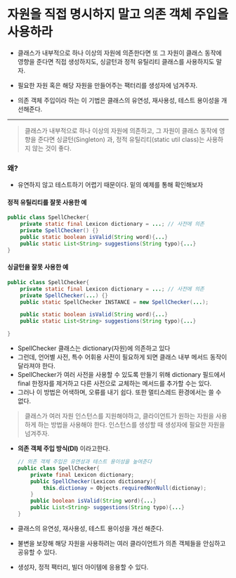 # 자원을 직접 명시하지 말고 의존 객체 주입을 사용하라

- 클래스가 내부적으로 하나 이상의 자원에 의존한다면 또 그 자원이 클래스 동작에 영향을 준다면 직접 생성하지도, 싱글턴과 정적 유틸리티 클래스를 사용하지도 말자.

- 필요한 자원 혹은 해당 자원을 만들어주는 팩터리를 생성자에 넘겨주자. 

- 의존 객체 주입이라 하는 이 기법은 클래스의 유연성, 재사용성, 테스트 용이성을 개선해준다.

---
> 클래스가 내부적으로 하나 이상의 자원에 의존하고, 그 자원이 클래스 동작에 영향을 준다면
싱글턴(Singleton) 과, 정적 유틸리티(static util class)는 사용하지 않는 것이 좋다.

### 왜?

- 유연하지 않고 테스트하기 어렵기 때문이다. 밑의 예제를 통해 확인해보자 

#### 정적 유틸리티를 잘못 사용한 예 

```java
public class SpellChecker{
    private static final Lexicon dictionary = ...; // 사전에 의존 
    private SpellChecker() {}
    public static boolean isValid(String word){...}
    public static List<String> suggestions(String typo){...}
}
```

#### 싱글턴을 잘못 사용한 예

```java
public class SpellChecker{
    private static final Lexicon dictionary = ...; // 사전에 의존 
    private SpellChecker(...) {} 
    public static SpellChecker INSTANCE = new SpellChecker(...);

    public static boolean isValid(String word){...}
    public static List<String> suggestions(String typo){...}

}
```

- SpellChecker 클래스는 dictionary(자원)에 의존하고 있다
- 그런데, 언어별 사전, 특수 어휘용 사전이 필요하게 되면 클래스 내부 메서드 동작이 달라져야 한다.
- SpellChecker가 여러 사전을 사용할 수 있도록 만들기 위해 dictionary 필드에서 final 한정자를 제거하고 다른 사전으로 교체하는 메서드를 추가할 수는 있다.
- 그러나 이 방법은 어색하며, 오류를 내기 쉽다. 또한 멀티스레드 환경에서는 쓸 수 없다.

> 클래스가 여러 자원 인스턴스를 지원해야하고, 클라이언트가 원하는 자원을 사용하게 하는 방법을 사용해야 한다. 인스턴스를 생성할 때 생성자에 필요한 자원을 넘겨주자.

- **의존 객체 주입 방식(DI)** 이라고한다.

    ```java
    // 의존 객체 주입은 유연성과 테스트 용이성을 높여준다 
    public class SpellChecker{
    	private final Lexicon dictionary;
    	public SpellChecker(Lexicon dictionary){
    		this.dictionay = Objects.requiredNonNull(dictionay);
    	}
    	public boolean isValid(String word){...}
    	public List<String> suggestions(String typo){...}
    }
    ```

- 클래스의 유연성, 재사용성, 테스트 용이성을 개선 해준다.
- 불변을 보장해 해당 자원을 사용하려는 여러 클라이언트가 의존 객체들을 안심하고 공유할 수 있다.
- 생성자, 정적 팩터리, 빌더 아이템에 응용할 수 있다.

